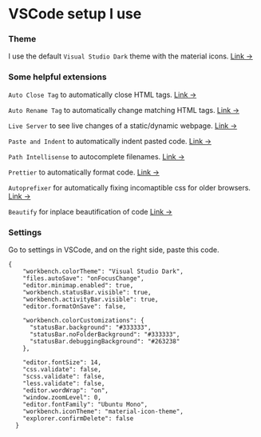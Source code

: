 # VSCode setup I use

### Theme

I use the default `Visual Studio Dark` theme with the material icons. [Link &rarr;](https://marketplace.visualstudio.com/items?itemName=PKief.material-icon-theme)

### Some helpful extensions

`Auto Close Tag` to automatically close HTML tags. [Link &rarr;](https://marketplace.visualstudio.com/items?itemName=formulahendry.auto-close-tag)

`Auto Rename Tag` to automatically change matching HTML tags. [Link &rarr;](https://marketplace.visualstudio.com/items?itemName=formulahendry.auto-rename-tag)

`Live Server` to see live changes of a static/dynamic webpage. [Link &rarr;](https://marketplace.visualstudio.com/items?itemName=ritwickdey.LiveServer)

`Paste and Indent` to automatically indent pasted code. [Link &rarr;](https://marketplace.visualstudio.com/items?itemName=Rubymaniac.vscode-paste-and-indent)

`Path Intellisense` to autocomplete filenames. [Link &rarr;](https://marketplace.visualstudio.com/items?itemName=christian-kohler.path-intellisense)

`Prettier` to automatically format code. [Link &rarr;](https://marketplace.visualstudio.com/items?itemName=esbenp.prettier-vscode)

`Autoprefixer` for automatically fixing incomaptible css for older browsers. [Link &rarr;](https://marketplace.visualstudio.com/items?itemName=mrmlnc.vscode-autoprefixer)

`Beautify` for inplace beautification of code [Link &rarr;](https://marketplace.visualstudio.com/items?itemName=HookyQR.beautify)

### Settings

Go to settings in VSCode, and on the right side, paste this code.

```
{
    "workbench.colorTheme": "Visual Studio Dark",
    "files.autoSave": "onFocusChange",
    "editor.minimap.enabled": true,
    "workbench.statusBar.visible": true,
    "workbench.activityBar.visible": true,
    "editor.formatOnSave": false,
  
    "workbench.colorCustomizations": {
      "statusBar.background": "#333333",
      "statusBar.noFolderBackground": "#333333",
      "statusBar.debuggingBackground": "#263238"
    },
    
    "editor.fontSize": 14,
    "css.validate": false,
    "scss.validate": false,
    "less.validate": false,
    "editor.wordWrap": "on",
    "window.zoomLevel": 0,
    "editor.fontFamily": "Ubuntu Mono",
    "workbench.iconTheme": "material-icon-theme",
    "explorer.confirmDelete": false
  }
```
